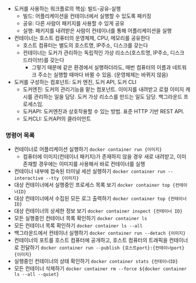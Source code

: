 * 도커를 사용하는 워크플로의 핵심: 빌드-공유-실행
	* 빌드: 어플리케이션을 컨테이너에서 실행할 수 있도록 패키징
	* 공유: 다른 사람이 패키지를 사용할 수 있게 공유
	* 실행: 패키지를 내려받은 사람이 컨테이너를 통해 어플리케이션을 실행
* 컨테이너는 호스트 컴퓨터의 운영체제, CPU, 메모리를 공유한다
	* 호스트 컴퓨터는 별도의 호스트명, IP주소, 디스크를 갖는다
	* 컨테이너는 도커가 관리하는 독립적인 가상 리소스(호스트명, IP주소, 디스크 드라이브)를 갖는다
		* 그렇기 때문에 같은 환경에서 실행하더라도, 매번 컴퓨터의 이름과 네트워크 주소는 실행할 때마다 바뀔 수 있음. (운영체제는 바뀌지 않음)
* 도커를 구성하는 컴포넌트: 도커 엔진, 도커 API, 도커 CLI
	* 도커엔진: 도커의 관리기능을 맡는 컴포넌트. 이미지를 내려받고 로컬 이미지 캐시를 관리하는 일을 담당. 도커 가상 리소스를 만드는 일도 담당. 백그라운드 프로세스임.
	* 도커API: 도커엔진과 상호작용할 수 있는 방법. 표준 HTTP 기반 REST API.
	* 도커CLI: 도커API의 클라이언트
### 명령어 목록
* 컨테이너로 어플리케이션 실행하기 `docker container run {이미지}`
	* 컴퓨터에 이미지(컨테이너 패키지)가 존재하지 않을 경우 새로 내려받고, 이미 존재할 경우에는 이미지를 사용해서 바로 컨테이너를 실행
* 컨테이너 내부에 접속된 터미널 세션 실행하기 `docker container run --interactive --tty {이미지}`
* 대상 컨테이너에서 실행중인 프로세스 목록 보기 `docker container top {컨테이너ID}`
* 대상 컨테이너에서 수집된 모든 로그 출력하기 `docker container top {컨테이너ID}`
* 대상 컨테이너의 상세한 정보 보기 `docker container inspect {컨테이너 ID}`
* 모든 실행중인 컨테이너 목록 확인하기 `docker container ls`
* 모든 컨테이너 목록 확인하기 `docker container ls --all`
* 백그라운드에서 컨테이너 실행하기 `docker container run --detach {이미지}`
* 컨테이너의 포트를 호스트 컴퓨터에 공개하고, 호스트 컴퓨터의 트래픽을 컨테이너로 전달하기 `docker container run --publish {호스트port}:{컨테이너port} {이미지}`
* 실행중인 컨테이너의 상태 확인하기 `docker container stats {컨테이너ID}`
* 모든 컨테이너 삭제하기 `docker container rm --force ${docker container ls --all --quiet}`
